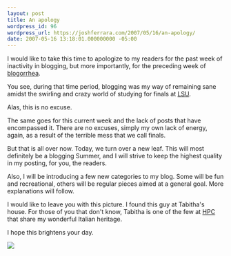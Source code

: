 ```yaml
---
layout: post
title: An apology
wordpress_id: 96
wordpress_url: https://joshferrara.com/2007/05/16/an-apology/
date: 2007-05-16 13:18:01.000000000 -05:00
---
```

I would like to take this time to apologize to my readers for the past week of inactivity in blogging, but more importantly, for the preceding week of <a href="http://www.urbandictionary.com/define.php?term=blogorrhea">blogorrhea</a>.

You see, during that time period, blogging was my way of remaining sane amidst the swirling and crazy world of studying for finals at <a href="http://www.lsu.edu">LSU</a>.

Alas, this is no excuse.

The same goes for this current week and the lack of posts that have encompassed it. There are no excuses, simply my own lack of energy, again, as a result of the terrible mess that we call finals.

But that is all over now. Today, we turn over a new leaf. This will most definitely be a blogging Summer, and I will strive to keep the highest quality in my posting, for you, the readers.

Also, I will be introducing a few new categories to my blog. Some will be fun and recreational, others will be regular pieces aimed at a general goal. More explanations will follow.

I would like to leave you with this picture. I found this guy at Tabitha's house. For those of you that don't know, Tabitha is one of the few at <a href="http://www.healingplacechurch.org">HPC</a> that share my wonderful Italian heritage.

I hope this brightens your day.

<a href="https://joshferrara.com/wp-photos/20070516-141801-1.jpg"><img src="https://joshferrara.com/wp-photos/thumb.20070516-141801-1.jpg" /></a>
